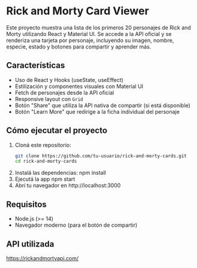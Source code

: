 # Rick and Morty Card Viewer

Este proyecto muestra una lista de los primeros 20 personajes de Rick and Morty utilizando React y Material UI. Se accede a la API oficial y se renderiza una tarjeta por personaje, incluyendo su imagen, nombre, especie, estado y botones para compartir y aprender más.

## Características

- Uso de React y Hooks (useState, useEffect)
- Estilización y componentes visuales con Material UI
- Fetch de personajes desde la API oficial
- Responsive layout con `Grid`
- Botón "Share" que utiliza la API nativa de compartir (si está disponible)
- Botón "Learn More" que redirige a la ficha individual del personaje

## Cómo ejecutar el proyecto

1. Cloná este repositorio:
   ```bash
   git clone https://github.com/tu-usuario/rick-and-morty-cards.git
   cd rick-and-morty-cards
2. Instalá las dependencias:
   npm install
3. Ejecutá la app
   npm start
4. Abrí tu navegador en http://localhost:3000


## Requisitos 
- Node.js (>= 14)
- Navegador moderno (para el botón de compartir)


## API utilizada
https://rickandmortyapi.com/